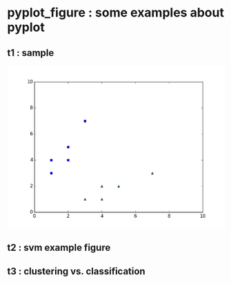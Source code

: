 # pyplot_figure : some examples about pyplot
## t1 : sample 
![alt text](https://github.com/lanseyege/pyplot_figure/blob/master/figures/figure_t1.png)
## t2 : svm example figure
## t3 : clustering vs. classification

